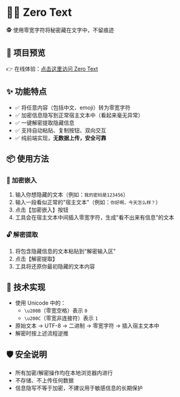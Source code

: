 # 🕵️‍♂️ Zero Text

🕵️ 使用零宽字符将秘密藏在文字中，不留痕迹

## 🚀 项目预览

👉 在线体验：[点击这里访问 Zero Text](https://zero-text.tlyboy.app/)

## ✨ 功能特点

- ✅ 将任意内容（包括中文、emoji）转为零宽字符
- ✅ 加密信息隐写到正常宿主文本中（看起来毫无异常）
- ✅ 一键解密提取隐藏信息
- ✅ 支持自动粘贴、复制按钮、双向交互
- ✅ 纯前端实现，**无数据上传，安全可靠**

## 📦 使用方法

### 🔐 加密嵌入

1. 输入你想隐藏的文本（例如：`我的密码是123456`）
2. 输入一段看似正常的"宿主文本"（例如：`你好啊，今天怎么样？`）
3. 点击【加密嵌入】按钮
4. 工具会在宿主文本中间插入零宽字符，生成"看不出来有信息"的文本

### 🔓 解密提取

1. 将包含隐藏信息的文本粘贴到"解密输入区"
2. 点击【解密提取】
3. 工具将还原你最初隐藏的文本内容

## 🧠 技术实现

- 使用 Unicode 中的：
  - `\u200B`（零宽空格）表示 `0`
  - `\u200C`（零宽非连接符）表示 `1`
- 原始文本 → UTF-8 → 二进制 → 零宽字符 → 插入宿主文本中
- 解密时按上述流程逆推

## 🛡️ 安全说明

- 所有加密/解密操作均在本地浏览器内进行
- 不存储、不上传任何数据
- 信息隐写不等于加密，不建议用于敏感信息的长期保护
